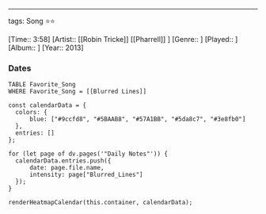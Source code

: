 ---
tags: Song ⭐⭐ 

[Time:: 3:58]
[Artist:: [[Robin Tricke]] [[Pharrell]] ]
[Genre:: ]
[Played:: ]
[Album:: ]
[Year:: 2013]
### Dates
````dataview
TABLE Favorite_Song
WHERE Favorite_Song = [[Blurred Lines]]
````
  ```dataviewjs
const calendarData = { 
	colors: { 
		blue: ["#9ccfd8", "#5BAAB8", "#57A1BB", "#5da8c7", "#3e8fb0"] 
	}, 
	entries: [] 
}; 

for (let page of dv.pages('"Daily Notes"')) { 
	calendarData.entries.push({ 
		date: page.file.name, 
		intensity: page["Blurred_Lines"]
	}); 
} 

renderHeatmapCalendar(this.container, calendarData);
```

